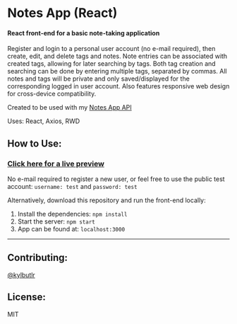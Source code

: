 # Notes App (React)

#### React front-end for a basic note-taking application

Register and login to a personal user account (no e-mail required), then create, edit, and delete tags and notes. Note entries can be associated with created tags, allowing for later searching by tags. Both tag creation and searching can be done by entering multiple tags, separated by commas. All notes and tags will be private and only saved/displayed for the corresponding logged in user account. Also features responsive web design for cross-device compatibility.

Created to be used with my [Notes App API](https://github.com/kylbutlr/notes-app-api)

Uses: React, Axios, RWD

## How to Use:

### [Click here for a live preview](https://kylbutlr-notes-react.herokuapp.com/)

No e-mail required to register a new user, or feel free to use the public test account: ```username: test``` and ```password: test```

Alternatively, download this repository and run the front-end locally:

1. Install the dependencies: ```npm install```
2. Start the server: ```npm start``` 
3. App can be found at: ```localhost:3000```

***

## Contributing:

[@kylbutlr](https://github.com/kylbutlr)

## License:

MIT
